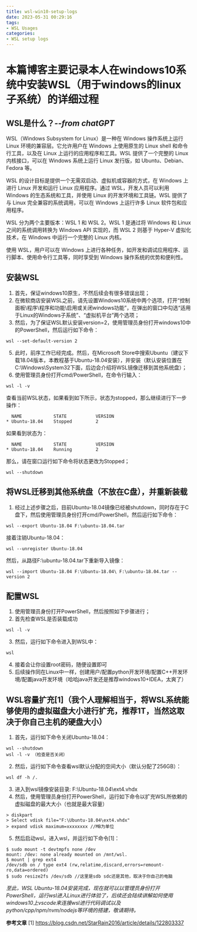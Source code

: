 ```yaml
---
title: wsl-win10-setup-logs
date: 2023-05-31 00:29:16
tags:
- WSL Usages
categories:
- WSL setup logs
---
```


# 本篇博客主要记录本人在windows10系统中安装WSL（用于windows的linux子系统）的详细过程

## WSL是什么？*--from chatGPT*
WSL（Windows Subsystem for Linux）是一种在 Windows 操作系统上运行 Linux 环境的兼容层。它允许用户在 Windows 上使用原生的 Linux shell 和命令行工具，以及在 Linux 上运行的应用程序和工具。WSL 提供了一个完整的 Linux 内核接口，可以在 Windows 系统上运行 Linux 发行版，如 Ubuntu、Debian、Fedora 等。

WSL 的设计目标是提供一个无需双启动、虚拟机或容器的方式，在 Windows 上进行 Linux 开发和运行 Linux 应用程序。通过 WSL，开发人员可以利用 Windows 的生态系统和工具，并使用 Linux 的开发环境和工具链。WSL 提供了与 Linux 完全兼容的系统调用，可以在 Windows 上运行许多 Linux 软件包和应用程序。

WSL 分为两个主要版本：WSL 1 和 WSL 2。WSL 1 是通过将 Windows 和 Linux 之间的系统调用转换为 Windows API 实现的，而 WSL 2 则基于 Hyper-V 虚拟化技术，在 Windows 中运行一个完整的 Linux 内核。

使用 WSL，用户可以在 Windows 上进行各种任务，如开发和调试应用程序、运行脚本、使用命令行工具等，同时享受到 Windows 操作系统的优势和便利性。


## 安装WSL
1. 首先，保证windows10原生，不然后续会有很多错误出现；
2. 在微软商店安装WSL之前，请先设置Windows10系统中两个选项，打开“控制面板\程序\程序和功能\启用或关闭windows功能”，在弹出的窗口中勾选“适用于Linux的Windows子系统”、“虚拟机平台”两个选项；
3. 然后，为了保证WSL默认安装version=2，使用管理员身份打开windows10中的PowerShell，然后运行如下命令：
```
wsl --set-default-version 2
```
5. 此时，前序工作已经完成。然后，在Microsoft Store中搜索Ubuntu（建议下载18.04版本，本教程基于Ubuntu-18.04安装），并安装（默认安装位置在C:\\Windows\\System32下面，后边会介绍将WSL镜像迁移到其他系统盘）；
6. 使用管理员身份打开cmd/PowerShell，在命令行输入：
```
wsl -l -v
```
查看当前WSL状态，如果看到如下所示，状态为stopped，那么继续进行下一步操作：
```
  NAME            STATE           VERSION
* Ubuntu-18.04    Stopped         2
```
如果看到状态为：
```
  NAME            STATE           VERSION
* Ubuntu-18.04    Running         2
```
那么，请在窗口运行如下命令将状态更改为Stopped；
```
wsl --shutdown
```
## 将WSL迁移到其他系统盘（不放在C盘），并重新装载
1. 经过上述步骤之后，目前Ubuntu-18.04镜像已经被shutdown，同时存在于C盘下，然后使用管理员身份打开cmd/PowerShell，然后运行如下命令：
```
wsl --export Ubuntu-18.04 F:\ubuntu-18.04.tar
```
接着注销Ubuntu-18.04：
```
wsl --unregister Ubuntu-18.04
```
然后，从路径F:\ubuntu-18.04.tar下重新导入镜像：
```
wsl --import Ubuntu-18.04 F:\Ubuntu-18.04\ F:\ubuntu-18.04.tar --version 2
```

## 配置WSL
1. 使用管理员身份打开PowerShell，然后按照如下步骤进行；
2. 首先检查WSL是否装载成功
```
wsl -l -v
```
3. 然后，运行如下命令进入到WSL中：
```
wsl
```
4. 接着会让你设置root密码，随便设置即可
5. 后续操作同在Linux中一样，创建用户/配置python开发环境/配置C++开发环境/配置java开发环境（哈哈java开发还是推荐windows10+IDEA，太爽了）

## WSL容量扩充[1]（我个人理解相当于，将WSL系统能够使用的虚拟磁盘大小进行扩充，推荐1T，当然这取决于你自己主机的硬盘大小）
1. 首先，运行如下命令关闭Ubuntu-18.04：
```
wsl --shutdown
wsl -l -v （检查是否关闭）
```
2. 然后，运行如下命令查看wsl默认分配的空间大小（默认分配了256GB）：
```
wsl df -h /.
```
3. 进入到wsl镜像安装目录: F:\Ubuntu-18.04\ext4.vhdx
4. 然后，使用管理员身份打开PowerShell，运行如下命令以扩充WSL所依赖的虚拟磁盘的最大大小（也就是最大容量）
```
> diskpart
> Select vdisk file="F:\Ubuntu-18.04\ext4.vhdx"
> expand vdisk maximum=xxxxxxxx //MB为单位
```

5. 然后启动wsl，进入wsl，并运行如下命令[1]：
```
$ sudo mount -t devtmpfs none /dev
mount: /dev: none already mounted on /mnt/wsl.
$ mount | grep ext4
/dev/sdb on / type ext4 (rw,relatime,discard,errors=remount-ro,data=ordered)
$ sudo resize2fs /dev/sdb //这里是sdb sdc还是其他，取决于你自己的电脑
```

*至此，WSL Ubuntu-18.04安装完成，现在就可以以管理员身份打开PowerShell，运行wsl进入Linux进行体验了，后续还会陆续讲解如何使用windows10上vscode来连接wsl进行代码调试以及python/cpp/npm/nvm/nodejs等环境的搭建，敬请期待。*

**参考文章**
[1] https://blog.csdn.net/StarRain2016/article/details/122803337